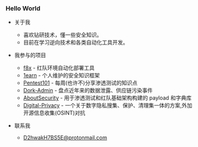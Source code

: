 ### Hello World

- 关于我
  - 喜欢钻研技术，懂一些安全知识。
  - 目前在学习逆向技术和各类自动化工具开发。

- 我参与的项目
  - [f8x](https://github.com/ffffffff0x/f8x) - 红队环境自动化部署工具
  - [1earn](https://github.com/No-Github/1earn) - 个人维护的安全知识框架
  - [Pentest101](https://github.com/ffffffff0x/Pentest101) - 每周(也许不)分享渗透测试的知识点
  - [Dork-Admin](https://github.com/ffffffff0x/Dork-Admin) - 盘点近年来的数据泄露、供应链污染事件
  - [AboutSecurity](https://github.com/ffffffff0x/AboutSecurity) - 用于渗透测试和红队基础架构构建的 payload 和字典库
  - [Digital-Privacy](https://github.com/ffffffff0x/Digital-Privacy) - 一个关于数字隐私搜集、保护、清理集一体的方案,外加开源信息收集(OSINT)对抗
  
- 联系我
  - D2hwakH7BS5E@protonmail.com
